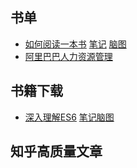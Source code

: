 ## 书单

- [如何阅读一本书](https://book.douban.com/subject/1013208/) [笔记](./如何阅读一本书.md) [脑图](./如何阅读一本书.xmind)
- [阿里巴巴人力资源管理](https://book.douban.com/subject/27140798/)

## 书籍下载

- [深入理解ES6](./pdf/ES6.pdf) [笔记脑图](./ES6.xmind)

## 知乎高质量文章

